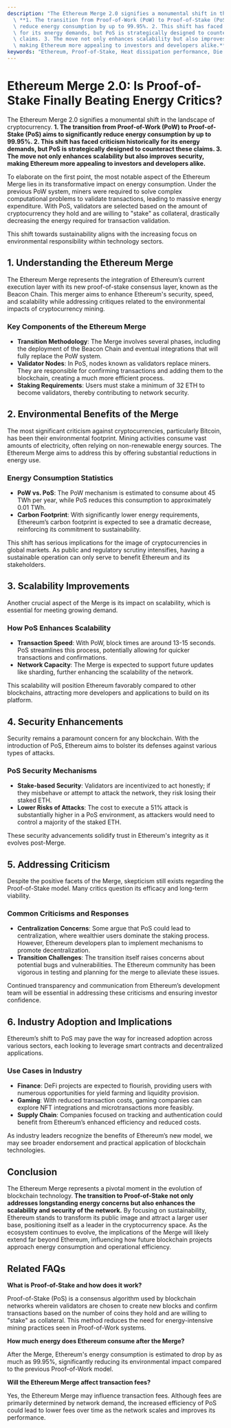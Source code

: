 ```yaml
---
description: "The Ethereum Merge 2.0 signifies a monumental shift in the landscape of cryptocurrency.\
  \ **1. The transition from Proof-of-Work (PoW) to Proof-of-Stake (PoS) aims to significantly\
  \ reduce energy consumption by up to 99.95%. 2. This shift has faced criticism historically\
  \ for its energy demands, but PoS is strategically designed to counteract these\
  \ claims. 3. The move not only enhances scalability but also improves security,\
  \ making Ethereum more appealing to investors and developers alike.** "
keywords: "Ethereum, Proof-of-Stake, Heat dissipation performance, Die casting process"
---
```

# Ethereum Merge 2.0: Is Proof-of-Stake Finally Beating Energy Critics?

The Ethereum Merge 2.0 signifies a monumental shift in the landscape of cryptocurrency. **1. The transition from Proof-of-Work (PoW) to Proof-of-Stake (PoS) aims to significantly reduce energy consumption by up to 99.95%. 2. This shift has faced criticism historically for its energy demands, but PoS is strategically designed to counteract these claims. 3. The move not only enhances scalability but also improves security, making Ethereum more appealing to investors and developers alike.** 

To elaborate on the first point, the most notable aspect of the Ethereum Merge lies in its transformative impact on energy consumption. Under the previous PoW system, miners were required to solve complex computational problems to validate transactions, leading to massive energy expenditure. With PoS, validators are selected based on the amount of cryptocurrency they hold and are willing to "stake" as collateral, drastically decreasing the energy required for transaction validation. 

This shift towards sustainability aligns with the increasing focus on environmental responsibility within technology sectors.

## 1. Understanding the Ethereum Merge 

The Ethereum Merge represents the integration of Ethereum’s current execution layer with its new proof-of-stake consensus layer, known as the Beacon Chain. This merger aims to enhance Ethereum's security, speed, and scalability while addressing critiques related to the environmental impacts of cryptocurrency mining.

### Key Components of the Ethereum Merge

- **Transition Methodology**: The Merge involves several phases, including the deployment of the Beacon Chain and eventual integrations that will fully replace the PoW system.
- **Validator Nodes**: In PoS, nodes known as validators replace miners. They are responsible for confirming transactions and adding them to the blockchain, creating a much more efficient process.
- **Staking Requirements**: Users must stake a minimum of 32 ETH to become validators, thereby contributing to network security.

## 2. Environmental Benefits of the Merge

The most significant criticism against cryptocurrencies, particularly Bitcoin, has been their environmental footprint. Mining activities consume vast amounts of electricity, often relying on non-renewable energy sources. The Ethereum Merge aims to address this by offering substantial reductions in energy use.

### Energy Consumption Statistics

- **PoW vs. PoS**: The PoW mechanism is estimated to consume about 45 TWh per year, while PoS reduces this consumption to approximately 0.01 TWh.
- **Carbon Footprint**: With significantly lower energy requirements, Ethereum’s carbon footprint is expected to see a dramatic decrease, reinforcing its commitment to sustainability.

This shift has serious implications for the image of cryptocurrencies in global markets. As public and regulatory scrutiny intensifies, having a sustainable operation can only serve to benefit Ethereum and its stakeholders.

## 3. Scalability Improvements 

Another crucial aspect of the Merge is its impact on scalability, which is essential for meeting growing demand.

### How PoS Enhances Scalability

- **Transaction Speed**: With PoW, block times are around 13-15 seconds. PoS streamlines this process, potentially allowing for quicker transactions and confirmations.
- **Network Capacity**: The Merge is expected to support future updates like sharding, further enhancing the scalability of the network.

This scalability will position Ethereum favorably compared to other blockchains, attracting more developers and applications to build on its platform.

## 4. Security Enhancements

Security remains a paramount concern for any blockchain. With the introduction of PoS, Ethereum aims to bolster its defenses against various types of attacks.

### PoS Security Mechanisms

- **Stake-based Security**: Validators are incentivized to act honestly; if they misbehave or attempt to attack the network, they risk losing their staked ETH.
- **Lower Risks of Attacks**: The cost to execute a 51% attack is substantially higher in a PoS environment, as attackers would need to control a majority of the staked ETH.

These security advancements solidify trust in Ethereum's integrity as it evolves post-Merge.

## 5. Addressing Criticism 

Despite the positive facets of the Merge, skepticism still exists regarding the Proof-of-Stake model. Many critics question its efficacy and long-term viability.

### Common Criticisms and Responses

- **Centralization Concerns**: Some argue that PoS could lead to centralization, where wealthier users dominate the staking process. However, Ethereum developers plan to implement mechanisms to promote decentralization.
- **Transition Challenges**: The transition itself raises concerns about potential bugs and vulnerabilities. The Ethereum community has been vigorous in testing and planning for the merge to alleviate these issues.

Continued transparency and communication from Ethereum’s development team will be essential in addressing these criticisms and ensuring investor confidence.

## 6. Industry Adoption and Implications 

Ethereum’s shift to PoS may pave the way for increased adoption across various sectors, each looking to leverage smart contracts and decentralized applications.

### Use Cases in Industry

- **Finance**: DeFi projects are expected to flourish, providing users with numerous opportunities for yield farming and liquidity provision.
- **Gaming**: With reduced transaction costs, gaming companies can explore NFT integrations and microtransactions more feasibly.
- **Supply Chain**: Companies focused on tracking and authentication could benefit from Ethereum’s enhanced efficiency and reduced costs.

As industry leaders recognize the benefits of Ethereum’s new model, we may see broader endorsement and practical application of blockchain technologies.

## Conclusion

The Ethereum Merge represents a pivotal moment in the evolution of blockchain technology. **The transition to Proof-of-Stake not only addresses longstanding energy concerns but also enhances the scalability and security of the network.** By focusing on sustainability, Ethereum stands to transform its public image and attract a larger user base, positioning itself as a leader in the cryptocurrency space. As the ecosystem continues to evolve, the implications of the Merge will likely extend far beyond Ethereum, influencing how future blockchain projects approach energy consumption and operational efficiency.

## Related FAQs

**What is Proof-of-Stake and how does it work?**

Proof-of-Stake (PoS) is a consensus algorithm used by blockchain networks wherein validators are chosen to create new blocks and confirm transactions based on the number of coins they hold and are willing to "stake" as collateral. This method reduces the need for energy-intensive mining practices seen in Proof-of-Work systems.

**How much energy does Ethereum consume after the Merge?**

After the Merge, Ethereum's energy consumption is estimated to drop by as much as 99.95%, significantly reducing its environmental impact compared to the previous Proof-of-Work model.

**Will the Ethereum Merge affect transaction fees?**

Yes, the Ethereum Merge may influence transaction fees. Although fees are primarily determined by network demand, the increased efficiency of PoS could lead to lower fees over time as the network scales and improves its performance.
